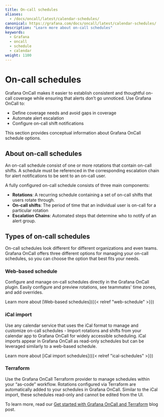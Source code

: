 ```yaml
---
title: On-call schedules
aliases:
  - /docs/oncall/latest/calendar-schedules/
canonical: https://grafana.com/docs/oncall/latest/calendar-schedules/
description: "Learn more about on-call schedules"
keywords:
  - Grafana
  - oncall
  - schedule
  - calendar
weight: 1100
---
```


# On-call schedules

Grafana OnCall makes it easier to establish consistent and thoughtful on-call coverage while ensuring that alerts don’t
go unnoticed. Use Grafana OnCall to:

- Define coverage needs and avoid gaps in coverage
- Automate alert escalation
- Configure on-call shift notifications

This section provides conceptual information about Grafana OnCall schedule options.

## About on-call schedules

An on-call schedule consist of one or more rotations that contain on-call shifts. A schedule must be referenced in the
corresponding escalation chain for alert notifications to be sent to an on-call user.

A fully configured on-call schedule consists of three main components:

- **Rotations**: A recurring schedule containing a set of on-call shifts that users rotate through.
- **On-call shifts**: The period of time that an individual user is on-call for a particular rotation
- **Escalation Chains**: Automated steps that determine who to notify of an alert group.

## Types of on-call schedules

On-call schedules look different for different organizations and even teams. Grafana OnCall offers three different
options for managing your on-call schedules, so you can choose the option that best fits your needs.

### Web-based schedule

Configure and manage on-call schedules directly in the Grafana OnCall plugin. Easily configure and preview rotations,
see teammates' time zones, and add overrides.

Learn more about [Web-based schedules]({{< relref "web-schedule" >}})

### iCal import

Use any calendar service that uses the iCal format to manage and customize on-call schedules - Import rotations and
shifts from your calendar app to Grafana OnCall for widely accessible scheduling. iCal imports appear in Grafana
OnCall as read-only schedules but can be leveraged similarly to a web-based schedule.

Learn more about [iCal import schedules]({{< relref "ical-schedules" >}})

### Terraform

Use the Grafana OnCall Terraform provider to manage schedules within your “as-code” workflow. Rotations configured
via Terraform are automatically added to your schedules in Grafana OnCall. Similar to the iCal import, these schedules
read-only and cannot be edited from the UI.

To learn more, read our [Get started with Grafana OnCall and Terraform](https://grafana.com/blog/2022/08/29/get-started-with-grafana-oncall-and-terraform/) blog post.
